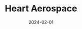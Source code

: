 ---  
layout: startup_page  
title: "Heart Aerospace"  
id: "heartaerospace.com"  
permalink: "/heartaerospaceheartaerospace.com02012024/"  
website: "https://heartaerospace.com/"  
funding_round: "Series B"  
funding_amount: "$107M"  
investors: "Sagitta Ventures, Air Canada, Breakthrough Energy Ventures, European Innovation Council Fund, EQT Ventures, Lowercarbon Capital, Norrsken VC, United Airlines, Y Combinator"  
about: "Heart Aerospace designs and manufactures hybrid-electric airplanes, focusing on sustainable regional air travel. Their ES-30 airplane offers lower emissions, noise, and operating costs compared to traditional planes. The company aims to decarbonize and democratize air travel."  
markets: "Aviation, Aerospace, Cleantech, Air"  
hq: "Gothenburg, Västra Götaland County, Sweden"  
founded_year: "2018"  
linkedin: "https://www.linkedin.com/company/heart-aerospace/"  
twitter: "https://twitter.com/heartaerospace"  
instagram: ""  
facebook: "https://www.facebook.com/heartaerospace"  
crunchbase: "https://www.crunchbase.com/organization/heart-aerospace"  
pitchbook: "https://pitchbook.com/profiles/company/266581-90"  

date_display: "01-Feb-2024"  
date: "2024-02-01"

# SEO Optimization  
meta_title: "Heart Aerospace - Series B Funding ($107M)"  
meta_description: "Heart Aerospace, Heart Aerospace designs and manufactures hybrid-electric airplanes, focusing on sustainable regional air travel. Their ES-30 airplane offers lower emi..."  
meta_keywords: "Heart Aerospace, Aviation, Aerospace, Cleantech, Air, Series B funding"  
canonical_url: "https://startup.projectstartups.com/heartaerospaceheartaerospace.com02012024/"  
---